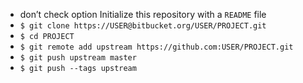 * don’t check option Initialize this repository with a `README` file
* ```$ git clone https://USER@bitbucket.org/USER/PROJECT.git```
* ```$ cd PROJECT```
* ```$ git remote add upstream https://github.com:USER/PROJECT.git```
* ```$ git push upstream master```
* ```$ git push --tags upstream```

